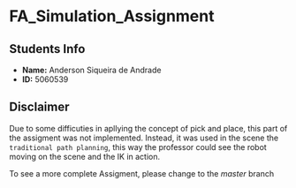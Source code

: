 # FA_Simulation_Assignment

## Students Info

- **Name:** Anderson Siqueira de Andrade
- **ID:** 5060539

## Disclaimer

Due to some difficuties in apllying the concept of pick and place, this part of the assigment was not implemented.
Instead, it was used in the scene the `traditional path planning`, this way the professor could see the robot moving on the scene and the IK in action.

To see a more complete Assigment, please change to the *master* branch
